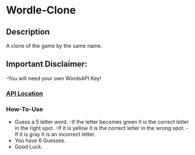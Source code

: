 # Wordle-Clone
## Description
 A clone of the game by the same name.
## Important Disclaimer: 
-You will need your own WordsAPI Key!
### [API Location](https://rapidapi.com/dpventures/api/wordsapi/) 
### How-To-Use
- Guess a 5 letter word.
-If the letter becomes green it is the correct letter in the right spot.
-If it is yellow it is the correct letter in the wrong spot.
-If it is gray it is an incorrect letter.
- You have 6 Guesses.
- Good Luck.
